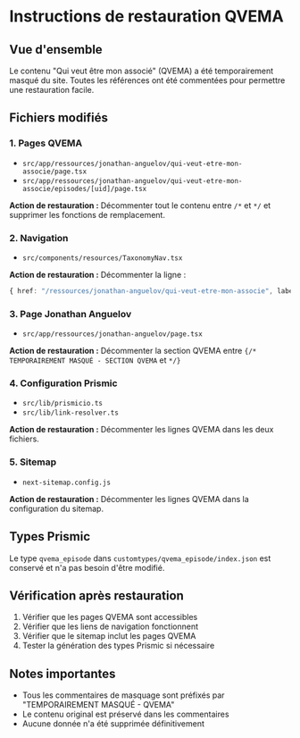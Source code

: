 # Instructions de restauration QVEMA

## Vue d'ensemble
Le contenu "Qui veut être mon associé" (QVEMA) a été temporairement masqué du site. Toutes les références ont été commentées pour permettre une restauration facile.

## Fichiers modifiés

### 1. Pages QVEMA
- `src/app/ressources/jonathan-anguelov/qui-veut-etre-mon-associe/page.tsx`
- `src/app/ressources/jonathan-anguelov/qui-veut-etre-mon-associe/episodes/[uid]/page.tsx`

**Action de restauration :** Décommenter tout le contenu entre `/*` et `*/` et supprimer les fonctions de remplacement.

### 2. Navigation
- `src/components/resources/TaxonomyNav.tsx`

**Action de restauration :** Décommenter la ligne :
```typescript
{ href: "/ressources/jonathan-anguelov/qui-veut-etre-mon-associe", label: "Qui veut être mon associé ?" },
```

### 3. Page Jonathan Anguelov
- `src/app/ressources/jonathan-anguelov/page.tsx`

**Action de restauration :** Décommenter la section QVEMA entre `{/* TEMPORAIREMENT MASQUÉ - SECTION QVEMA` et `*/}`

### 4. Configuration Prismic
- `src/lib/prismicio.ts`
- `src/lib/link-resolver.ts`

**Action de restauration :** Décommenter les lignes QVEMA dans les deux fichiers.

### 5. Sitemap
- `next-sitemap.config.js`

**Action de restauration :** Décommenter les lignes QVEMA dans la configuration du sitemap.

## Types Prismic
Le type `qvema_episode` dans `customtypes/qvema_episode/index.json` est conservé et n'a pas besoin d'être modifié.

## Vérification après restauration
1. Vérifier que les pages QVEMA sont accessibles
2. Vérifier que les liens de navigation fonctionnent
3. Vérifier que le sitemap inclut les pages QVEMA
4. Tester la génération des types Prismic si nécessaire

## Notes importantes
- Tous les commentaires de masquage sont préfixés par "TEMPORAIREMENT MASQUÉ - QVEMA"
- Le contenu original est préservé dans les commentaires
- Aucune donnée n'a été supprimée définitivement


























